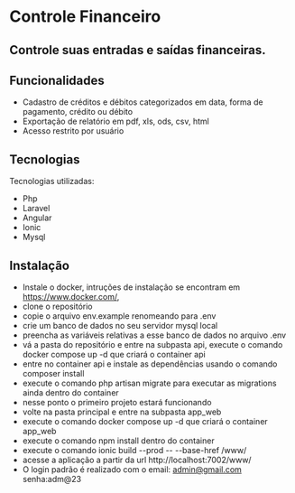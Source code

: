 # Controle Financeiro
## Controle suas entradas e saídas financeiras.

## Funcionalidades

- Cadastro de créditos e débitos categorizados em data, forma de pagamento, crédito ou débito
- Exportação de relatório em pdf, xls, ods, csv, html
- Acesso restrito por usuário

## Tecnologias

Tecnologias utilizadas:

- Php
- Laravel
- Angular
- Ionic
- Mysql

## Instalação

- Instale o docker, intruções de instalação se encontram em https://www.docker.com/,
- clone o repositório
- copie o arquivo env.example renomeando para .env
- crie um banco de dados no seu servidor mysql local
- preencha as variáveis relativas a esse banco de dados no arquivo .env
- vá a pasta do repositório e entre na subpasta api, execute o comando docker compose up -d que criará o container api
- entre no container api e instale as dependências usando o comando composer install
- execute o comando php artisan migrate para executar as migrations ainda dentro do container
- nesse ponto o primeiro projeto estará funcionando
- volte na pasta principal e entre na subpasta app_web
- execute o comando docker compose up -d que criará o container app_web
- execute o comando npm install dentro do container
- execute o comando ionic build --prod -- --base-href /www/
- acesse a aplicação a partir da url http://localhost:7002/www/
- O login padrão é realizado com o email: admin@gmail.com senha:adm@23